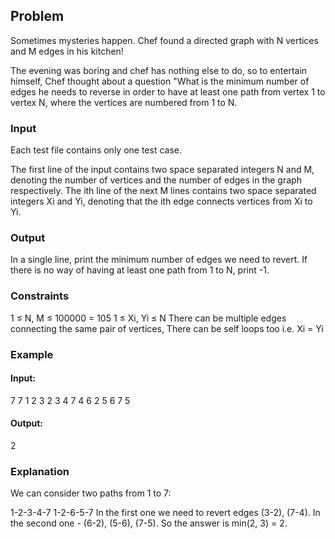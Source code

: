 ## Problem

Sometimes mysteries happen. Chef found a directed graph with N vertices and M edges in his kitchen!

The evening was boring and chef has nothing else to do, so to entertain himself, Chef thought about a question "What is the minimum number of edges he needs to reverse in order to have at least one path from vertex 1 to vertex N, where the vertices are numbered from 1 to N.

### Input
Each test file contains only one test case.

The first line of the input contains two space separated integers N and M, denoting the number of vertices and the number of edges in the graph respectively. The ith line of the next M lines contains two space separated integers Xi and Yi, denoting that the ith edge connects vertices from Xi to Yi.

### Output
In a single line, print the minimum number of edges we need to revert. If there is no way of having at least one path from 1 to N, print -1.

### Constraints
1 ≤ N, M ≤ 100000 = 105
1 ≤ Xi, Yi ≤ N
There can be multiple edges connecting the same pair of vertices, There can be self loops too i.e. Xi = Yi

### Example
#### Input:
7 7
1 2 
3 2
3 4
7 4
6 2
5 6
7 5

#### Output:
2


### Explanation
We can consider two paths from 1 to 7:

1-2-3-4-7
1-2-6-5-7
In the first one we need to revert edges (3-2), (7-4). In the second one - (6-2), (5-6), (7-5). So the answer is min(2, 3) = 2.
